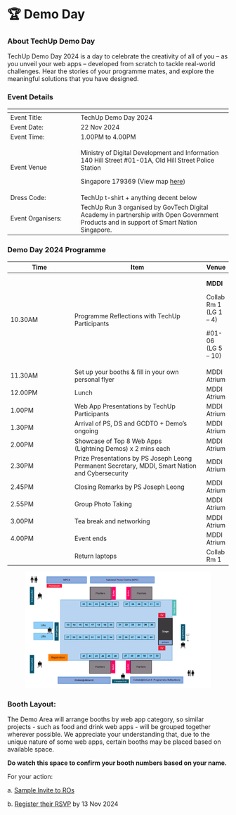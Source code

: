 # 🏆 Demo Day

### About TechUp Demo Day

TechUp Demo Day 2024 is a day to celebrate the creativity of all of you – as you unveil your web apps – developed from scratch to tackle real-world challenges. Hear the stories of your programme mates, and explore the meaningful solutions that you have designed.

### Event Details

<table><thead><tr><th width="146"></th><th></th></tr></thead><tbody><tr><td>Event Title:</td><td>TechUp Demo Day 2024</td></tr><tr><td>Event Date:</td><td>22 Nov 2024</td></tr><tr><td>Event Time:</td><td>1.00PM to 4.00PM</td></tr><tr><td>Event Venue</td><td><p>Ministry of Digital Development and Information<br>140 Hill Street #01-01A, Old Hill Street Police Station</p><p>Singapore 179369 (View map <a href="https://safe.menlosecurity.com/https:/www.google.com/maps?q=140+Hill+Street+#01-01A+Old+Hill+Street+Police+Station+Singapore+179369">here</a>)</p></td></tr><tr><td>Dress Code:</td><td>TechUp t-shirt + anything decent below</td></tr><tr><td>Event Organisers:</td><td>TechUp Run 3 organised by GovTech Digital Academy in partnership with Open Government Products and in support of Smart Nation Singapore.</td></tr></tbody></table>

### Demo Day 2024 Programme

<table><thead><tr><th width="167">Time</th><th width="383">Item</th><th>Venue</th></tr></thead><tbody><tr><td>10.30AM</td><td>Programme Reflections with TechUp Participants</td><td><p><strong>MDDI</strong></p><p>Collab Rm 1 (LG 1 – 4)</p><p>#01-06 (LG 5 – 10)</p></td></tr><tr><td>11.30AM</td><td>Set up your booths &#x26; fill in your own personal flyer</td><td>MDDI Atrium</td></tr><tr><td>12.00PM</td><td>Lunch</td><td>MDDI Atrium</td></tr><tr><td>1.00PM</td><td>Web App Presentations by TechUp Participants</td><td>MDDI Atrium</td></tr><tr><td>1.30PM</td><td>Arrival of PS, DS and GCDTO + Demo’s ongoing</td><td>MDDI Atrium</td></tr><tr><td>2.00PM</td><td>Showcase of Top 8 Web Apps <br>(Lightning Demos) x 2 mins each</td><td>MDDI Atrium</td></tr><tr><td>2.30PM</td><td>Prize Presentations by PS Joseph Leong Permanent Secretary, MDDI, Smart Nation and Cybersecurity</td><td>MDDI Atrium</td></tr><tr><td>2.45PM</td><td>Closing Remarks by PS Joseph Leong</td><td>MDDI Atrium</td></tr><tr><td>2.55PM</td><td>Group Photo Taking</td><td>MDDI Atrium</td></tr><tr><td>3.00PM</td><td>Tea break and networking</td><td>MDDI Atrium</td></tr><tr><td>4.00PM</td><td>Event ends</td><td>MDDI Atrium</td></tr><tr><td></td><td>Return laptops</td><td>Collab Rm 1</td></tr></tbody></table>

<figure><img src="../.gitbook/assets/image (13).png" alt=""><figcaption></figcaption></figure>

### Booth Layout:

The Demo Area will arrange booths by web app category, so similar projects - such as food and drink web apps - will be grouped together wherever possible. We appreciate your understanding that, due to the unique nature of some web apps, certain booths may be placed based on available space.

**Do watch this space to confirm your booth numbers based on your name.**

For your action:

a.      [Sample Invite to ROs](https://docs.google.com/document/d/1ZKcKEeKSKzD42EULOijmMsgJi3maNaSZ/edit?usp=sharing\&ouid=115202354667796680532\&rtpof=true\&sd=true)

b.      [Register their RSVP](https://docs.google.com/spreadsheets/d/1NQ5AJVPol6p6Y6MM38sdc996hGinQa6CTvm5CJjlB7k/edit?gid=0#gid=0) by 13 Nov 2024
